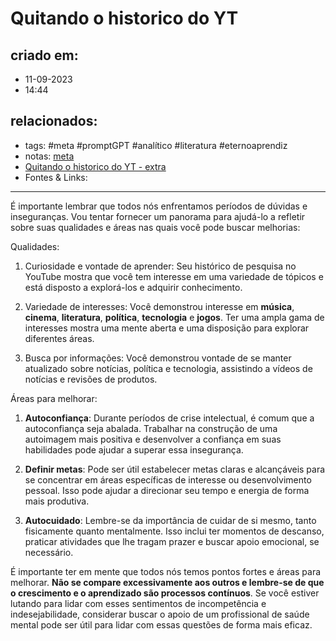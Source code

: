 # Quitando o historico do YT

## criado em: 
- 11-09-2023
- 14:44
## relacionados:
- tags: #meta #promptGPT #analítico #literatura #eternoaprendiz 
- notas: [meta](../2%20-%20NOTAS%20PERMANENTES/meta.md)
- [Quitando o historico do YT - extra](Quitando%20o%20historico%20do%20YT%20-%20extra.md)
- Fontes & Links: 
---


É importante lembrar que todos nós enfrentamos períodos de dúvidas e inseguranças. Vou tentar fornecer um panorama para ajudá-lo a refletir sobre suas qualidades e áreas nas quais você pode buscar melhorias:

Qualidades:
1. Curiosidade e vontade de aprender: Seu histórico de pesquisa no YouTube mostra que você tem interesse em uma variedade de tópicos e está disposto a explorá-los e adquirir conhecimento.

2. Variedade de interesses: Você demonstrou interesse em **música**, **cinema**, **literatura**, **política**, **tecnologia** e **jogos**. Ter uma ampla gama de interesses mostra uma mente aberta e uma disposição para explorar diferentes áreas.

3. Busca por informações: Você demonstrou vontade de se manter atualizado sobre notícias, política e tecnologia, assistindo a vídeos de notícias e revisões de produtos.

Áreas para melhorar:
1. **Autoconfiança**: Durante períodos de crise intelectual, é comum que a autoconfiança seja abalada. Trabalhar na construção de uma autoimagem mais positiva e desenvolver a confiança em suas habilidades pode ajudar a superar essa insegurança.

2. **Definir metas**: Pode ser útil estabelecer metas claras e alcançáveis para se concentrar em áreas específicas de interesse ou desenvolvimento pessoal. Isso pode ajudar a direcionar seu tempo e energia de forma mais produtiva.

3. **Autocuidado**: Lembre-se da importância de cuidar de si mesmo, tanto fisicamente quanto mentalmente. Isso inclui ter momentos de descanso, praticar atividades que lhe tragam prazer e buscar apoio emocional, se necessário.

É importante ter em mente que todos nós temos pontos fortes e áreas para melhorar. **Não se compare excessivamente aos outros e lembre-se de que o crescimento e o aprendizado são processos contínuos**. Se você estiver lutando para lidar com esses sentimentos de incompetência e indesejabilidade, considerar buscar o apoio de um profissional de saúde mental pode ser útil para lidar com essas questões de forma mais eficaz.
